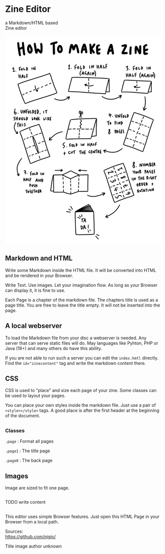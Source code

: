 # Zine Editor

<style>
  .page{
    font-family:sans-serif;
  }
  .page1 .content{
    display:flex;
    flex-direction: column;
    justify-items: stretch;
    text-align:center;
    font-family:Consolas;
  }
</style>

a
Markdown/HTML based  
Zine editor

![Anleitung](zine-guide-b-w.png "height50")

## Markdown and HTML

Write some Markdown inside the HTML file. It will be converted into
HTML and be rendered in your Browser.

Write Text. Use images. Let your imagination flow.
As long as your Browser can display it, it is fine to use.

Each Page is a chapter of the markdown file.
The chapters title is used as a page title. You are free to leave the
title empty. It will not be inserted into the page.

## A local webserver

To load the Markdown file from your disc a webserver is needed. Any
server that can serve static files will do. May languages like Pyhton, PHP
or Java (18+) and many others do have this ability.

If you are not able to run such a server you can edit the `index.hmtl`
directly. Find the `id="zinecontent"` tag and write the markdown content
there.

## CSS

CSS is used to "place" and size each page of your zine. Some classes can
be used to layout your pages.

You can place your own styles inside the markdown file. Just use
a pair of `<style></style>` tags. A good place is after the first
header at the beginning of the document.

## 

### Classes

`.page`
: Format all pages

`.page1`
: The title page

`.page8`
: The back page



## Images

Image are sized to fit one page.

## 

TODO write content

##


This editor uses simple Browser features. Just open this HTML Page in
your Browser from a local path.

Sources:  
https://github.com/nigjo/

Title image author unknown

